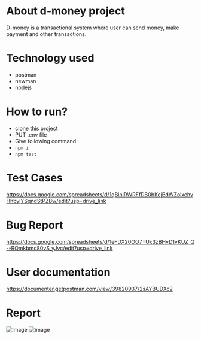 # About d-money project
D-money is a transactional system where user can send money, make payment and other transactions.

# Technology used
- postman
- newman
- nodejs

# How to run?
- clone this project
- PUT .env file
- Give following command:
- ``` npm i ```
- ``` npm test ```

# Test Cases
https://docs.google.com/spreadsheets/d/1qBinIRWRFfDB0bKcjBdWZolxchyHhbyjYSqndStPZBw/edit?usp=drive_link

# Bug Report
https://docs.google.com/spreadsheets/d/1eFDX20OO7TUx3zBHvD1vKUZ_Q--RQmkbmc80vS_yJvc/edit?usp=drive_link

# User documentation
https://documenter.getpostman.com/view/39820937/2sAYBUDXc2

# Report
![image](https://github.com/user-attachments/assets/3ce4e4e1-e1d5-4afa-9ae6-2982e2cafd78)
![image](https://github.com/user-attachments/assets/84f8cc78-4592-44fa-996d-0729f16a66be)


